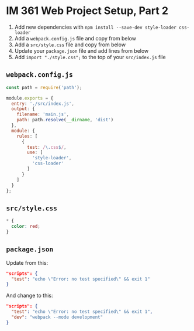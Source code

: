 # IM 361 Web Project Setup, Part 2

1. Add new dependencies with `npm install --save-dev style-loader css-loader`
1. Add a `webpack.config.js` file and copy from below
1. Add a `src/style.css` file and copy from below
1. Update your `package.json` file and add lines from below
1. Add `import "./style.css";` to the top of your `src/index.js` file

## `webpack.config.js`

```JavaScript
const path = require('path');

module.exports = {
  entry: './src/index.js',
  output: {
    filename: 'main.js',
    path: path.resolve(__dirname, 'dist')
  },
  module: {
    rules: [
      {
        test: /\.css$/,
        use: [
          'style-loader',
          'css-loader'
        ]
      }
    ]
  }
};
```

## `src/style.css`

```css
* {
  color: red;
}
```

## `package.json`

Update from this:

```json
"scripts": {
  "test": "echo \"Error: no test specified\" && exit 1"
}
```

And change to this:

```json
"scripts": {
  "test": "echo \"Error: no test specified\" && exit 1",
  "dev": "webpack --mode development"
}
```
